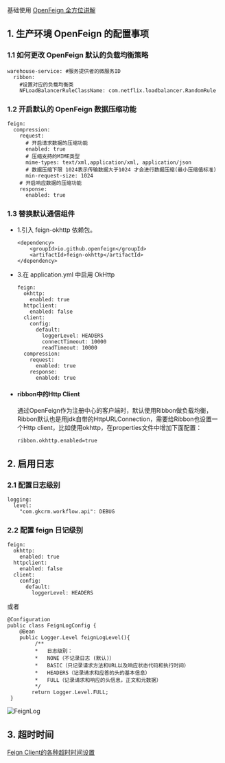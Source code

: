 基础使用 [OpenFeign 全方位讲解](https://blog.csdn.net/agonie201218/article/details/121154769)

## 1. 生产环境 OpenFeign 的配置事项

### 1.1 如何更改 OpenFeign 默认的负载均衡策略

```
warehouse-service: #服务提供者的微服务ID
  ribbon:
    #设置对应的负载均衡类
    NFLoadBalancerRuleClassName: com.netflix.loadbalancer.RandomRule
```

### 1.2 开启默认的 OpenFeign 数据压缩功能

```
feign:
  compression:
    request:
      # 开启请求数据的压缩功能
      enabled: true
      # 压缩支持的MIME类型
      mime-types: text/xml,application/xml, application/json
      # 数据压缩下限 1024表示传输数据大于1024 才会进行数据压缩(最小压缩值标准)
      min-request-size: 1024
    # 开启响应数据的压缩功能
    response:
      enabled: true
```

### 1.3 替换默认通信组件

- 1.引入 feign-okhttp 依赖包。

  ```
  <dependency>
      <groupId>io.github.openfeign</groupId>
      <artifactId>feign-okhttp</artifactId>
  </dependency>
  ```

- 3.在 application.yml 中启用 OkHttp

  ```
  feign:
    okhttp:
      enabled: true
    httpclient:
      enabled: false
    client:
      config:
        default:
          loggerLevel: HEADERS
          connectTimeout: 10000
          readTimeout: 10000
    compression:
      request:
        enabled: true
      response:
        enabled: true
  ```

- #### ribbon中的Http Client

  通过OpenFeign作为注册中心的客户端时，默认使用Ribbon做负载均衡，Ribbon默认也是用jdk自带的HttpURLConnection，需要给Ribbon也设置一个Http client，比如使用okhttp，在properties文件中增加下面配置：

  ```
  ribbon.okhttp.enabled=true
  ```

  



## 2. 启用日志

### 2.1 配置日志级别

```
logging:
  level:
    "com.gkcrm.workflow.api": DEBUG
```

### 2.2 配置 feign 日记级别

````
feign:
  okhttp:
    enabled: true
  httpclient:
    enabled: false
  client:
    config:
      default:
        loggerLevel: HEADERS
````

或者

```
@Configuration
public class FeignLogConfig {
    @Bean
    public Logger.Level feignLogLevel(){
         /**
         *   日志级别：
         *   NONE（不记录日志 (默认)）
         *   BASIC（只记录请求方法和URL以及响应状态代码和执行时间）
         *   HEADERS（记录请求和应答的头的基本信息）
         *   FULL（记录请求和响应的头信息，正文和元数据）
         */
        return Logger.Level.FULL;
 }
```

![FeignLog](https://img-blog.csdnimg.cn/direct/e6b180210f6b4a2aae80b30fe393c839.png)

## 3. 超时时间

[Feign Client的各种超时时间设置](https://blog.csdn.net/agonie201218/article/details/118802928)
